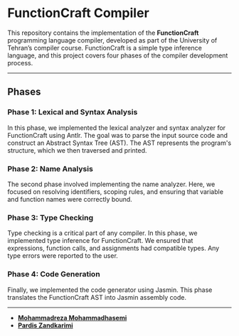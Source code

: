 # FunctionCraft Compiler

This repository contains the implementation of the **FunctionCraft** programming language compiler, developed as part of the University of Tehran’s compiler course. FunctionCraft is a simple type inference language, and this project covers four phases of the compiler development process.

---

## Phases

### Phase 1: Lexical and Syntax Analysis

In this phase, we implemented the lexical analyzer and syntax analyzer for FunctionCraft using Antlr. The goal was to parse the input source code and construct an Abstract Syntax Tree (AST). The AST represents the program's structure, which we then traversed and printed.

### Phase 2: Name Analysis

The second phase involved implementing the name analyzer. Here, we focused on resolving identifiers, scoping rules, and ensuring that variable and function names were correctly bound.

### Phase 3: Type Checking

Type checking is a critical part of any compiler. In this phase, we implemented type inference for FunctionCraft. We ensured that expressions, function calls, and assignments had compatible types. Any type errors were reported to the user.

### Phase 4: Code Generation

Finally, we implemented the code generator using Jasmin. This phase translates the FunctionCraft AST into Jasmin assembly code. 

---

- [**Mohammadreza Mohammadhasemi**](https://github.com/mrmh13801225)
- [**Pardis Zandkarimi**](https://github.com/ikawa367)

